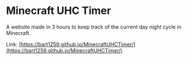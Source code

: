 # Minecraft UHC Timer

A website made in 3 hours to keep track of the current day night cycle in Minecraft.

Link: [https://bart1259.github.io/MinecraftUHCTimer/](https://bart1259.github.io/MinecraftUHCTimer/)
